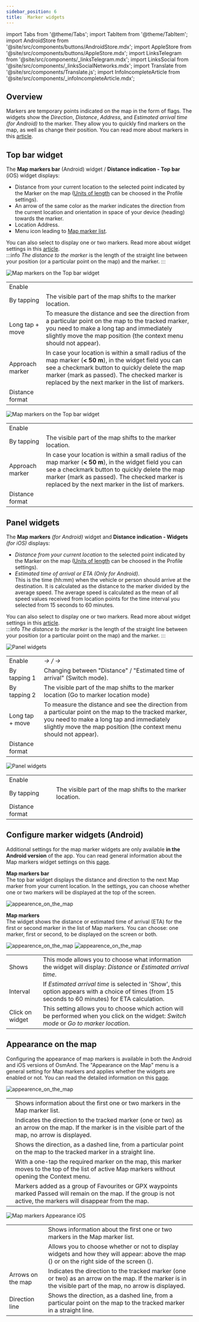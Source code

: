 ```yaml
---
sidebar_position: 6
title:  Marker widgets
---
```


import Tabs from '@theme/Tabs';
import TabItem from '@theme/TabItem';
import AndroidStore from '@site/src/components/buttons/AndroidStore.mdx';
import AppleStore from '@site/src/components/buttons/AppleStore.mdx';
import LinksTelegram from '@site/src/components/_linksTelegram.mdx';
import LinksSocial from '@site/src/components/_linksSocialNetworks.mdx';
import Translate from '@site/src/components/Translate.js';
import InfoIncompleteArticle from '@site/src/components/_infoIncompleteArticle.mdx';

## Overview

Markers are temporary points indicated on the map in the form of flags. The widgets show the *Direction*, *Distance*, *Address*, and *Estimated arrival time (for Android)* to the marker. They allow you to quickly find markers on the map, as well as change their position. You can read more about markers in this [article](../personal/markers).  


## Top bar widget

The **Map markers bar** (Android) widget / **Distance indication - Top bar** (iOS) widget displays:
- Distance from your current location to the selected point indicated by the Marker on the map ([Units of length](../personal/profiles/#general-settings) can be choosed in the Profile settings).
- An arrow of the same color as the marker indicates the direction from the current location and orientation in space of your device (heading) towards the marker.
- Location Address.
- Menu icon leading to [Map marker list](../personal/markers/#map-markers-menu).

You can also select to display one or two markers. Read more about widget settings in this [article](https://osmand.net/docs/user/personal/markers#map-markers-widgets).    
:::info
*The distance to the marker* is the length of the straight line between your position (or a particular point on the map) and the marker.
:::  

<Tabs groupId="operating-systems">

<TabItem value="android" label="Android">  

![Map markers on the Top bar widget](@site/static/img/widgets/map_markers_top-bar-widget-andr.png)

| | |
|------------|------------|
| Enable | *<Translate android="true" ids="shared_string_menu,map_widget_config,shared_string_widgets,top_widgets_panel,map_markers_bar"/>* |
| By tapping | The visible part of the map shifts to the marker location. |
| Long tap + move | To measure the distance and see the direction from a particular point on the map to the tracked marker, you need to make a long tap and immediately slightly move the map position (the context menu should not appear). |
| Approach marker | In case your location is within a small radius of the map marker (**< 50 m**), in the widget field you can see a checkmark button to quickly delete the map marker (mark as passed). The checked marker is replaced by the next marker in the list of markers.  |
| Distance format | *<Translate android="true" ids="shared_string_menu,configure_profile,general_settings_2,units_and_formats,unit_of_length"/>*  |

</TabItem>

<TabItem value="ios" label="iOS">  

![Map markers on the Top bar widget](@site/static/img/widgets/map_markers_top-bar-widget-ios.png)

| | |
|------------|------------|
| Enable | *<Translate ios="true" ids="shared_string_menu,layer_map_appearance,map_widget_appearance_rem,map_markers"/>* |
| By tapping | The visible part of the map shifts to the marker location. |
| Approach marker | In case your location is within a small radius of the map marker (**< 50 m**), in the widget field you can see a checkmark button to quickly delete the map marker (mark as passed). The checked marker is replaced by the next marker in the list of markers.  |
| Distance format  | *<Translate ios="true" ids="shared_string_menu,shared_string_settings,application_profiles,general_settings_2,units_and_formats,unit_of_length"/>*  |  

</TabItem>

</Tabs> 


## Panel widgets

The **Map markers** *(for Android)* widget and **Distance indication - Widgets** *(for iOS)* displays:  
- _Distance from your current location_ to the selected point indicated by the Marker on the map ([Units of length](../personal/profiles/#general-settings) can be choosed in the Profile settings).
- _Estimated time of arrival or ETA_ *(Only for Android)*.  
This is the time (hh:mm) when the vehicle or person should arrive at the destination. It is calculated as the distance to the marker divided by the average speed. 
The average speed is calculated as the mean of all speed values received from location points for the time interval you selected from 15 seconds to 60 minutes.

You can also select to display one or two markers. Read more about widget settings in this [article](https://osmand.net/docs/user/personal/markers#map-markers-widgets).   
:::info
*The distance to the marker* is the length of the straight line between your position (or a particular point on the map) and the marker.
:::  


<Tabs groupId="operating-systems">

<TabItem value="android" label="Android">  

![Panel widgets](@site/static/img/widgets/map_markers_widget-02.png)  

| | |
|------------|------------|
| Enable | *<Translate android="true" ids="shared_string_menu,map_widget_config,shared_string_widgets"/> → <Translate android="true" ids="map_widget_left"/>/<Translate android="true" ids="map_widget_right"/> → <Translate android="true" ids="map_markers_item"/>*  |
| By tapping 1 | Changing between "Distance" / "Estimated time of arrival" (Switch mode). |
| By tapping 2 | The visible part of the map shifts to the marker location (Go to marker location mode) |
| Long tap + move | To measure the distance and see the direction from a particular point on the map to the tracked marker, you need to make a long tap and immediately slightly move the map position (the context menu should not appear). |
| Distance format | *<Translate android="true" ids="shared_string_menu,configure_profile,general_settings_2,units_and_formats,unit_of_length"/>*  |


</TabItem>

<TabItem value="ios" label="iOS">  

![Panel widgets](@site/static/img/widgets/map_markers_widget_ios-02.png)

| | |
|------------|------------|
| Enable | *<Translate ios="true" ids="shared_string_menu,layer_map_appearance,map_widget_appearance_rem,map_markers"/>*  |
| By tapping | The visible part of the map shifts to the marker location. |
| Distance format  | *<Translate ios="true" ids="shared_string_menu,shared_string_settings,application_profiles,general_settings_2,units_and_formats,unit_of_length"/>*  |

</TabItem>

</Tabs> 


## Configure marker widgets (Android)

Additional settings for the map marker widgets are only available **in the Android version** of the app. You can read general information about the Map markers widget settings on this [page](../personal/markers#map-markers-widgets).  

**Map markers bar**  
The top bar widget displays the distance and direction to the next Map marker from your current location. In the settings, you can choose whether one or two markers will be displayed at the top of the screen.   

![appearence_on_the_map](@site/static/img/widgets/configure-marker-wid-02.png)  

**Map markers**  
The widget shows the distance or estimated time of arrival (ETA) for the first or second marker in the list of Map markers. You can choose: one marker, first or second, to be displayed on the screen or both.    

![appearence_on_the_map](@site/static/img/widgets/configure-marker-wid-01.png)  ![appearence_on_the_map](@site/static/img/widgets/settings-marker-wid-first-01.png)  

|    |     |  
| :------------- | :------------- | 
| Shows | This mode allows you to choose what information the widget will display: *Distance* or *Estimated arrival time*. | 
| Interval | If *Estimated arrival time* is selected in 'Show', this option appears with a choice of times (from 15 seconds to 60 minutes) for ETA calculation. | 
| Click on widget |  This setting allows you to choose which action will be performed when you click on the widget: *Switch mode* or *Go to marker location*. |   


## Appearance on the map

Configuring the appearance of map markers is available in both the Android and iOS versions of OsmAnd. The "Appearance on the Map" menu is a general setting for Map markers and applies whether the widgets are enabled or not. You can read the detailed information on this [page](../personal/markers.md#appearance-on-the-map).  

<Tabs groupId="operating-systems">

<TabItem value="android" label="Android">  

*<Translate android="true" ids="shared_string_menu,map_markers_item,shared_string_more_without_dots,appearance_on_the_map"/>* 

![appearence_on_the_map](@site/static/img/widgets/appearence_on_the_map-02.png)  

|    |    |
| :------------- | :------------- | 
| <Translate android="true" ids="active_markers"/> | Shows information about the first one or two markers in the Map marker list. | 
|  <Translate android="true" ids="show_arrows_on_the_map"/> |  Indicates the direction to the tracked marker (one or two) as an arrow on the map. If the marker is in the visible part of the map, no arrow is displayed. | 
| <Translate android="true" ids="show_guide_line"/> | Shows the direction, as a dashed line, from a particular point on the map to the tracked marker in a straight line.  | 
| <Translate android="true" ids="one_tap_active"/> |  With a one-tap the required marker on the map, this marker moves to the top of the list of active Map markers without opening the Context menu. |  
| <Translate android="true" ids="keep_passed_markers"/> | Markers added as a group of Favourites or GPX waypoints marked Passed will remain on the map. If the group is not active, the markers will disappear from the map. | 

</TabItem>

<TabItem value="ios" label="iOS">  

*<Translate ios="true" ids="shared_string_menu,map_markers,shared_string_appearance"/>* 

![Map markers Appearance iOS](@site/static/img/widgets/map_markers_appearance_ios-02.png)  

|    |     |  
| :------------- | :------------- | 
| <Translate android="true" ids="active_markers"/> | Shows information about the first one or two markers in the Map marker list. | 
|  <Translate android="true" ids="show_direction"/> | Allows you to choose whether or not to display widgets and how they will appear: above the map (<Translate android="true" ids="shared_string_topbar"/>) or on the right side of the screen (<Translate android="true" ids="shared_string_widgets"/>). | 
|  Arrows on the map |  Indicates the direction to the tracked marker (one or two) as an arrow on the map. If the marker is in the visible part of the map, no arrow is displayed. | 
| Direction line | Shows the direction, as a dashed line, from a particular point on the map to the tracked marker in a straight line.  | 

</TabItem>

</Tabs> 
